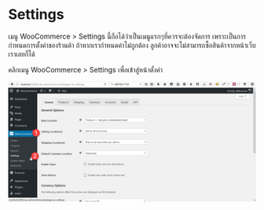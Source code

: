 # Settings

เมนู WooCommerce &gt; Settings นี้ถือได้ว่าเป็นเมนูแรกๆที่ควรจะต้องจัดการ เพราะเป็นการกำหนดการตั้งค่าของร้านค้า ถ้าหากเรากำหนดค่าไม่ถูกต้อง ลูกค้าอาจจะไม่สามารถซื้อสินค้าจากหน้าเว็บเราเลยก็ได้

คลิกเมนู WooCommerce &gt; Settings เพื่อเข้าสู่หน้าตั้งค่า

![](/assets/2017-01-30_16-26-01.jpg)

